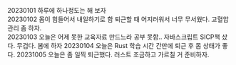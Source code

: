 20230101 하루에 하나정도는 해 보자  
20230102 몸이 힘들어서 내일하기로 함 퇴근할 때 어지러워서 너무 무서웠다. 고혈압 관리 좀 하자.  
20230103 오늘은 어제 못한 교육자료 만드느라 공부 못함.. 자바스크립트 SICP책 샀다. 무겁다. 봄에 하자
20230104 오늘은 Rust 학습 시간 간만에 퇴근 후 몸 상태가 좋다.
20231005 오늘은 좀 일찍 퇴근했다. 러스트 조금하고 가르칠 거 준비하자.
